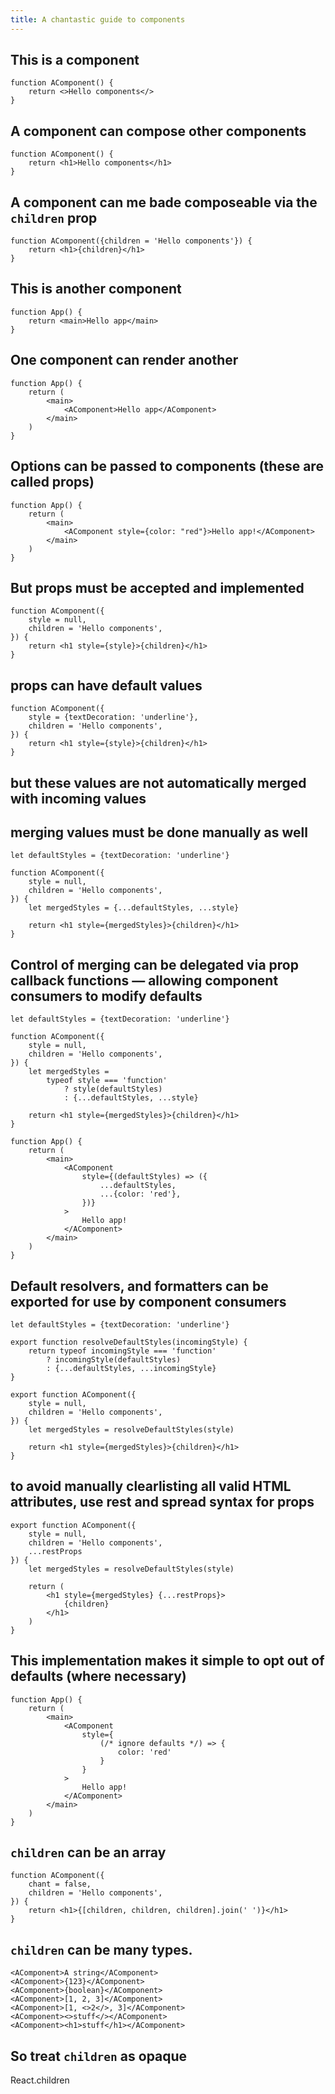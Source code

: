 ```yaml
---
title: A chantastic guide to components
---
```


## This is a component

```tsx
function AComponent() {
	return <>Hello components</>
}
```

## A component can compose other components

```tsx
function AComponent() {
	return <h1>Hello components</h1>
}
```

## A component can me bade composeable via the `children` prop

```tsx
function AComponent({children = 'Hello components'}) {
	return <h1>{children}</h1>
}
```

## This is another component

```tsx
function App() {
	return <main>Hello app</main>
}
```

## One component can render another

```tsx
function App() {
	return (
		<main>
			<AComponent>Hello app</AComponent>
		</main>
	)
}
```

## Options can be passed to components (these are called props)

```tsx
function App() {
	return (
		<main>
			<AComponent style={color: "red"}>Hello app!</AComponent>
		</main>
	)
}
```

## But props must be accepted and implemented

```tsx
function AComponent({
	style = null,
	children = 'Hello components',
}) {
	return <h1 style={style}>{children}</h1>
}
```

## props can have default values

```tsx
function AComponent({
	style = {textDecoration: 'underline'},
	children = 'Hello components',
}) {
	return <h1 style={style}>{children}</h1>
}
```

## but these values are not automatically merged with incoming values

## merging values must be done manually as well

```tsx
let defaultStyles = {textDecoration: 'underline'}

function AComponent({
	style = null,
	children = 'Hello components',
}) {
	let mergedStyles = {...defaultStyles, ...style}

	return <h1 style={mergedStyles}>{children}</h1>
}
```

## Control of merging can be delegated via prop callback functions — allowing component consumers to modify defaults

```tsx
let defaultStyles = {textDecoration: 'underline'}

function AComponent({
	style = null,
	children = 'Hello components',
}) {
	let mergedStyles =
		typeof style === 'function'
			? style(defaultStyles)
			: {...defaultStyles, ...style}

	return <h1 style={mergedStyles}>{children}</h1>
}
```

```tsx
function App() {
	return (
		<main>
			<AComponent
				style={(defaultStyles) => ({
					...defaultStyles,
					...{color: 'red'},
				})}
			>
				Hello app!
			</AComponent>
		</main>
	)
}
```

## Default resolvers, and formatters can be exported for use by component consumers

<!-- TODO (haven't introduced that "consumer" yet) -->

```tsx
let defaultStyles = {textDecoration: 'underline'}

export function resolveDefaultStyles(incomingStyle) {
	return typeof incomingStyle === 'function'
		? incomingStyle(defaultStyles)
		: {...defaultStyles, ...incomingStyle}
}

export function AComponent({
	style = null,
	children = 'Hello components',
}) {
	let mergedStyles = resolveDefaultStyles(style)

	return <h1 style={mergedStyles}>{children}</h1>
}
```

## to avoid manually clearlisting all valid HTML attributes, use rest and spread syntax for props

```tsx
export function AComponent({
	style = null,
	children = 'Hello components',
	...restProps
}) {
	let mergedStyles = resolveDefaultStyles(style)

	return (
		<h1 style={mergedStyles} {...restProps}>
			{children}
		</h1>
	)
}
```

## This implementation makes it simple to opt out of defaults (where necessary)

```tsx
function App() {
	return (
		<main>
			<AComponent
				style={
					(/* ignore defaults */) => {
						color: 'red'
					}
				}
			>
				Hello app!
			</AComponent>
		</main>
	)
}
```

## `children` can be an array

```tsx
function AComponent({
	chant = false,
	children = 'Hello components',
}) {
	return <h1>{[children, children, children].join(' ')}</h1>
}
```

## `children` can be many types.

```tsx
<AComponent>A string</AComponent>
<AComponent>{123}</AComponent>
<AComponent>{boolean}</AComponent>
<AComponent>[1, 2, 3]</AComponent>
<AComponent>[1, <>2</>, 3]</AComponent>
<AComponent><>stuff</></AComponent>
<AComponent><h1>stuff</h1></AComponent>
```

## So treat `children` as opaque

React.children
